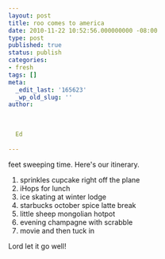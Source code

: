 ```yaml
---
layout: post
title: roo comes to america
date: 2010-11-22 10:52:56.000000000 -08:00
type: post
published: true
status: publish
categories:
- fresh
tags: []
meta:
  _edit_last: '165623'
  _wp_old_slug: ''
author:
  
  
  
  Ed
  
---
```

<p>feet sweeping time. Here's our itinerary.</p>
<ol>
<li>sprinkles cupcake right off the plane</li>
<li>iHops for lunch</li>
<li>ice skating at winter lodge</li>
<li> starbucks october spice latte break</li>
<li>little sheep mongolian hotpot</li>
<li>evening champagne with scrabble</li>
<li>movie and then tuck in</li>
</ol>
<p>Lord let it go well!</p>
